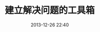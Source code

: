 ---
layout: post
title: 建立解决问题的工具箱
date: 2013-12-26 22:40
comments: true
tags: [thought]
ignored: true
cover: /assets/files/posts/toolbox.jpg
---
